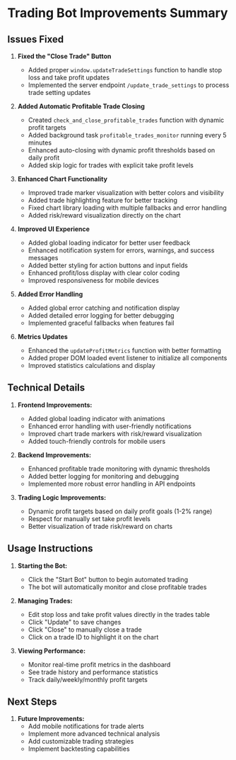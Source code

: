 # Trading Bot Improvements Summary

## Issues Fixed

1. **Fixed the "Close Trade" Button**
   - Added proper `window.updateTradeSettings` function to handle stop loss and take profit updates
   - Implemented the server endpoint `/update_trade_settings` to process trade setting updates

2. **Added Automatic Profitable Trade Closing**
   - Created `check_and_close_profitable_trades` function with dynamic profit targets
   - Added background task `profitable_trades_monitor` running every 5 minutes
   - Enhanced auto-closing with dynamic profit thresholds based on daily profit
   - Added skip logic for trades with explicit take profit levels

3. **Enhanced Chart Functionality**
   - Improved trade marker visualization with better colors and visibility
   - Added trade highlighting feature for better tracking
   - Fixed chart library loading with multiple fallbacks and error handling
   - Added risk/reward visualization directly on the chart

4. **Improved UI Experience**
   - Added global loading indicator for better user feedback
   - Enhanced notification system for errors, warnings, and success messages
   - Added better styling for action buttons and input fields
   - Enhanced profit/loss display with clear color coding
   - Improved responsiveness for mobile devices

5. **Added Error Handling**
   - Added global error catching and notification display
   - Added detailed error logging for better debugging
   - Implemented graceful fallbacks when features fail

6. **Metrics Updates**
   - Enhanced the `updateProfitMetrics` function with better formatting
   - Added proper DOM loaded event listener to initialize all components
   - Improved statistics calculations and display

## Technical Details

1. **Frontend Improvements:**
   - Added global loading indicator with animations
   - Enhanced error handling with user-friendly notifications
   - Improved chart trade markers with risk/reward visualization
   - Added touch-friendly controls for mobile users

2. **Backend Improvements:**
   - Enhanced profitable trade monitoring with dynamic thresholds
   - Added better logging for monitoring and debugging
   - Implemented more robust error handling in API endpoints

3. **Trading Logic Improvements:**
   - Dynamic profit targets based on daily profit goals (1-2% range)
   - Respect for manually set take profit levels
   - Better visualization of trade risk/reward on charts

## Usage Instructions

1. **Starting the Bot:**
   - Click the "Start Bot" button to begin automated trading
   - The bot will automatically monitor and close profitable trades

2. **Managing Trades:**
   - Edit stop loss and take profit values directly in the trades table
   - Click "Update" to save changes
   - Click "Close" to manually close a trade
   - Click on a trade ID to highlight it on the chart

3. **Viewing Performance:**
   - Monitor real-time profit metrics in the dashboard
   - See trade history and performance statistics
   - Track daily/weekly/monthly profit targets

## Next Steps

1. **Future Improvements:**
   - Add mobile notifications for trade alerts
   - Implement more advanced technical analysis
   - Add customizable trading strategies
   - Implement backtesting capabilities
